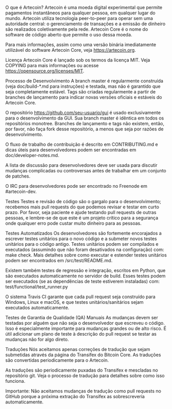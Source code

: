 O que é Artecoin?
Artecoin é uma moeda digital experimental que permite pagamentos instantâneos para qualquer pessoa, em qualquer lugar do mundo. Artecoin utiliza tecnologia peer-to-peer para operar sem uma autoridade central: o gerenciamento de transações e a emissão de dinheiro são realizados coletivamente pela rede. Artecoin Core é o nome do software de código aberto que permite o uso dessa moeda.

Para mais informações, assim como uma versão binária imediatamente utilizável do software Artecoin Core, veja https://artecoin.org.

Licença
Artecoin Core é lançado sob os termos da licença MIT. Veja COPYING para mais informações ou acesse https://opensource.org/licenses/MIT.

Processo de Desenvolvimento
A branch master é regularmente construída (veja doc/build-*.md para instruções) e testada, mas não é garantido que seja completamente estável. Tags são criadas regularmente a partir de branches de lançamento para indicar novas versões oficiais e estáveis do Artecoin Core.

O repositório https://github.com/seu-usuario/gui é usado exclusivamente para o desenvolvimento da GUI. Sua branch master é idêntica em todos os repositórios monotree. Branches de lançamento e tags não existem, então, por favor, não faça fork desse repositório, a menos que seja por razões de desenvolvimento.

O fluxo de trabalho de contribuição é descrito em CONTRIBUTING.md e dicas úteis para desenvolvedores podem ser encontradas em doc/developer-notes.md.

A lista de discussão para desenvolvedores deve ser usada para discutir mudanças complicadas ou controversas antes de trabalhar em um conjunto de patches.

O IRC para desenvolvedores pode ser encontrado no Freenode em #artecoin-dev.

Testes
Testes e revisão de código são o gargalo para o desenvolvimento; recebemos mais pull requests do que podemos revisar e testar em curto prazo. Por favor, seja paciente e ajude testando pull requests de outras pessoas, e lembre-se de que este é um projeto crítico para a segurança onde qualquer erro pode custar muito dinheiro para as pessoas.

Testes Automatizados
Os desenvolvedores são fortemente encorajados a escrever testes unitários para o novo código e a submeter novos testes unitários para o código antigo. Testes unitários podem ser compilados e executados (assumindo que não foram desativados na configuração) com: make check. Mais detalhes sobre como executar e estender testes unitários podem ser encontrados em /src/test/README.md.

Existem também testes de regressão e integração, escritos em Python, que são executados automaticamente no servidor de build. Esses testes podem ser executados (se as dependências de teste estiverem instaladas) com: test/functional/test_runner.py

O sistema Travis CI garante que cada pull request seja construído para Windows, Linux e macOS, e que testes unitários/sanitários sejam executados automaticamente.

Testes de Garantia de Qualidade (QA) Manuais
As mudanças devem ser testadas por alguém que não seja o desenvolvedor que escreveu o código. Isso é especialmente importante para mudanças grandes ou de alto risco. É útil adicionar um plano de teste à descrição do pull request se testar as mudanças não for algo direto.

Traduções
Nós aceitamos apenas correções de tradução que sejam submetidas através da página do Transifex do Bitcoin Core. As traduções são convertidas periodicamente para o Artecoin.

As traduções são periodicamente puxadas do Transifex e mescladas no repositório git. Veja o processo de tradução para detalhes sobre como isso funciona.

Importante: Não aceitamos mudanças de tradução como pull requests no GitHub porque a próxima extração do Transifex as sobrescreveria automaticamente.

